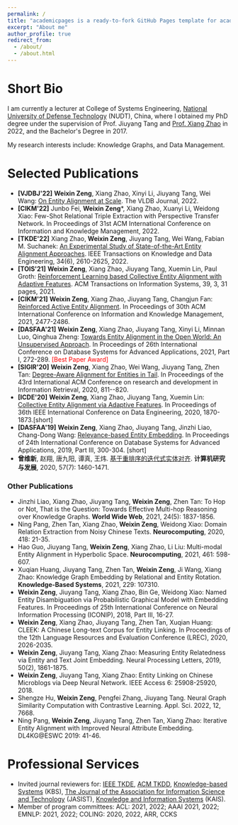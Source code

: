 ```yaml
---
permalink: /
title: "academicpages is a ready-to-fork GitHub Pages template for academic personal websites"
excerpt: "About me"
author_profile: true
redirect_from: 
  - /about/
  - /about.html
---
```


# Short Bio
I am currently a lecturer at College of Systems Engineering, [National University of Defense Technology](https://english.nudt.edu.cn/) (NUDT), China, where I obtained my PhD degree under the supervision of Prof. Jiuyang Tang and [Prof. Xiang Zhao](https://xiangz-nudt.github.io/) in 2022, and the Bachelor's Degree in 2017. 

My research interests include: Knowledge Graphs, and Data Management.

# Selected Publications
* **[VJDBJ'22]** **Weixin Zeng**, Xiang Zhao, Xinyi Li, Jiuyang Tang, Wei Wang: [On Entity Alignment at Scale](https://link.springer.com/article/10.1007/s00778-021-00703-3). The VLDB Journal, 2022.
* **[CIKM'22]** Junbo Fei, **Weixin Zeng***, Xiang Zhao, Xuanyi Li, Weidong Xiao: Few-Shot Relational Triple Extraction with Perspective Transfer Network. In Proceedings of 31st ACM International Conference on Information and Knowledge Management, 2022. 
* **[TKDE'22]** Xiang Zhao, **Weixin Zeng**, Jiuyang Tang, Wei Wang, Fabian M. Suchanek: [An Experimental Study of State-of-the-Art Entity Alignment Approaches](https://ieeexplore.ieee.org/document/9174835). IEEE Transactions on Knowledge and Data Engineering, 34(6), 2610-2625, 2022.
* **[TOIS'21]** **Weixin Zeng**, Xiang Zhao, Jiuyang Tang, Xuemin Lin, Paul Groth: [Reinforcement Learning based Collective Entity Alignment with Adaptive Features](https://dl.acm.org/doi/10.1145/3446428). ACM Transactions on Information Systems, 39, 3, 31 pages, 2021. 
* **[CIKM'21]** **Weixin Zeng**, Xiang Zhao, Jiuyang Tang, Changjun Fan: [Reinforced Active Entity Alignment](https://dl.acm.org/doi/abs/10.1145/3459637.3482472). In Proceedings of 30th ACM International Conference on Information and Knowledge Management, 2021, 2477-2486. 
* **[DASFAA'21]** **Weixin Zeng**, Xiang Zhao, Jiuyang Tang, Xinyi Li, Minnan Luo, Qinghua Zheng: [Towards Entity Alignment in the Open World: An Unsupervised Approach](https://link.springer.com/article/10.1007/s41019-022-00178-4). In Proceedings of 26th International Conference on Database Systems for Advanced Applications, 2021, Part I, 272-289. <font color=Red>[Best Paper Award]</font>
* **[SIGIR'20]** **Weixin Zeng**, Xiang Zhao, Wei Wang, Jiuyang Tang, Zhen Tan: [Degree-Aware Alignment for Entities in Tail](https://dl.acm.org/doi/abs/10.1145/3397271.3401161). In Proceedings of the 43rd International ACM Conference on research and development in Information Retrieval, 2020, 811--820.
* **[ICDE'20]** **Weixin Zeng**, Xiang Zhao, Jiuyang Tang, Xuemin Lin: [Collective Entity Alignment via Adaptive Features](https://ieeexplore.ieee.org/document/9101599). In Proceedings of 36th IEEE International Conference on Data Engineering, 2020, 1870-1873.[short] 
* **[DASFAA'19]** **Weixin Zeng**, Xiang Zhao, Jiuyang Tang, Jinzhi Liao, Chang-Dong Wang: [Relevance-based Entity Embedding](https://link.springer.com/chapter/10.1007/978-3-030-18590-9_33). In Proceedings of 24th International Conference on Database Systems for Advanced Applications, 2019, Part III, 300-304. [short] 
* **曾维新**, 赵翔, 唐九阳, 谭真, 王炜. [基于重排序的迭代式实体对齐](https://crad.ict.ac.cn/CN/10.7544/issn1000-1239.2020.20190643). **计算机研究与发展**, 2020, 57(7): 1460-1471. 

### Other Publications
* Jinzhi Liao, Xiang Zhao, Jiuyang Tang, **Weixin Zeng**, Zhen Tan: To Hop or Not, That is the Question: Towards Effective Multi-hop Reasoning over Knowledge Graphs. **World Wide Web**, 2021, 24(5): 1837-1856.
* Ning Pang, Zhen Tan, Xiang Zhao, **Weixin Zeng**, Weidong Xiao: Domain Relation Extraction from Noisy Chinese Texts. **Neurocomputing**, 2020, 418: 21-35.
* Hao Guo, Jiuyang Tang, **Weixin Zeng**, Xiang Zhao, Li Liu: Multi-modal Entity Alignment in Hyperbolic Space. **Neurocomputing**, 2021, 461: 598-607.
* Xuqian Huang, Jiuyang Tang, Zhen Tan, **Weixin Zeng**, Ji Wang, Xiang Zhao: Knowledge Graph Embedding by Relational and Entity Rotation. **Knowledge-Based Systems**, 2021, 229: 107310.
* **Weixin Zeng**, Jiuyang Tang, Xiang Zhao, Bin Ge, Weidong Xiao: Named Entity Disambiguation via Probabilistic Graphical Model with Embedding Features. In Proceedings of 25th International Conference on Neural Information Processing (ICONIP), 2018, Part III, 16-27. 
* **Weixin Zeng**, Xiang Zhao, Jiuyang Tang, Zhen Tan, Xuqian Huang: CLEEK: A Chinese Long-text Corpus for Entity Linking. In Proceedings of the 12th Language Resources and Evaluation Conference (LREC), 2020, 2026-2035.
* **Weixin Zeng**, Jiuyang Tang, Xiang Zhao: Measuring Entity Relatedness via Entity and Text Joint Embedding. Neural Processing Letters, 2019, 50(2), 1861-1875.
* **Weixin Zeng**, Jiuyang Tang, Xiang Zhao: Entity Linking on Chinese Microblogs via Deep Neural Network. IEEE Access 6: 25908-25920, 2018.
* Shengze Hu, **Weixin Zeng**, Pengfei Zhang, Jiuyang Tang. Neural Graph Similarity Computation with Contrastive Learning. Appl. Sci. 2022, 12, 7668.
* Ning Pang, **Weixin Zeng**, Jiuyang Tang, Zhen Tan, Xiang Zhao: Iterative Entity Alignment with Improved Neural Attribute Embedding. DL4KG@ESWC 2019: 41-46. 


# Professional Services

* Invited journal reviewers for: [IEEE TKDE](https://ieeexplore.ieee.org/xpl/RecentIssue.jsp?punumber=69), [ACM TKDD](https://dl.acm.org/journal/tkdd), [Knowledge-based Systems](https://www.sciencedirect.com/journal/knowledge-based-systems) (KBS), [The Journal of the Association for Information Science and Technology](https://asistdl.onlinelibrary.wiley.com/journal/23301643) (JASIST), [Knowledge and Information Systems](https://www.springer.com/journal/10115) (KAIS).
* Member of program committees: ACL: 2021, 2022; AAAI 2021, 2022; EMNLP: 2021, 2022; COLING: 2020, 2022, ARR, CCKS
